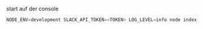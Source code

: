 start auf der console

```javascript
NODE_ENV=development SLACK_API_TOKEN=<TOKEN> LOG_LEVEL=info node index.js
```
